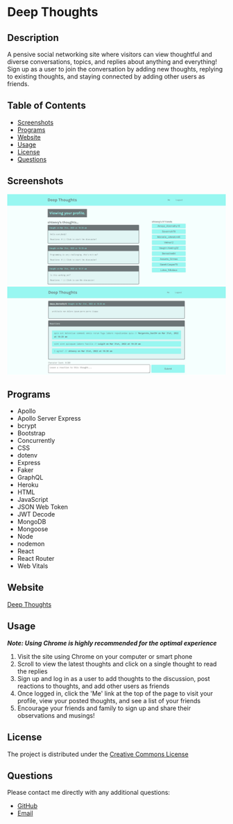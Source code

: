 # Deep Thoughts

## Description
A pensive social networking site where visitors can view thoughtful and diverse conversations, topics, and replies about anything and everything!  Sign up as a user to join the conversation by adding new thoughts, replying to existing thoughts, and staying connected by adding other users as friends.

## **Table of Contents**
* [Screenshots](#screenshots)
* [Programs](#programs)
* [Website](#website)
* [Usage](#usage)
* [License](#license)
* [Questions](#questions)

## **Screenshots**
![User profile page screenshot sample](./client/assets/screenshots/user-profile-screenshot.jpg)
![Single thought page screenshot sample](./client/assets/screenshots/single-thought-screenshot.jpg)

## **Programs**
* Apollo
* Apollo Server Express
* bcrypt
* Bootstrap
* Concurrently
* CSS
* dotenv
* Express
* Faker
* GraphQL
* Heroku
* HTML
* JavaScript
* JSON Web Token
* JWT Decode
* MongoDB
* Mongoose
* Node
* nodemon
* React
* React Router
* Web Vitals

## **Website**
<a href="https://floating-taiga-61859.herokuapp.com/" target="_blank">Deep Thoughts</a>

## **Usage**
***Note: Using Chrome is highly recommended for the optimal experience***
1. Visit the site using Chrome on your computer or smart phone
2. Scroll to view the latest thoughts and click on a single thought to read the replies
3. Sign up and log in as a user to add thoughts to the discussion, post reactions to thoughts, and add other users as friends
4. Once logged in, click the 'Me' link at the top of the page to visit your profile, view your posted thoughts, and see a list of your friends
5. Encourage your friends and family to sign up and share their observations and musings!

## **License**
The project is distributed under the [Creative Commons License](https://creativecommons.org/publicdomain/zero/1.0/)

## **Questions**
Please contact me directly with any additional questions:
* [GitHub](https://github.com/ChristopherLawn)
* [Email](mailto:christopher.d.lawn@gmail.com)
